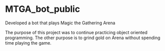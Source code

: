# MTGA_bot_public
Developed a bot that plays Magic the Gathering Arena

The purpose of this project was to continue practicing object oriented programming.
The other purpose is to grind gold on Arena without spending time playing the game.


